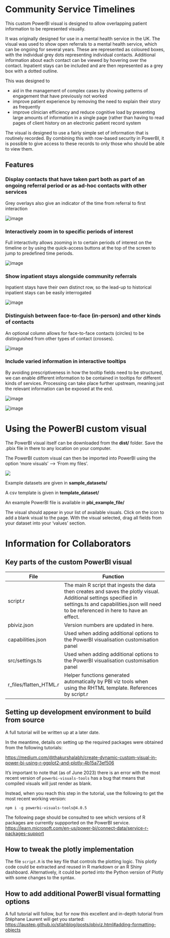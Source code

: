 # Community Service Timelines
This custom PowerBI visual is designed to allow overlapping patient information to be represented visually.

It was originally designed for use in a mental health service in the UK. The visual was used to show open referrals to a mental health service, which can be ongoing for several years. These are represented as coloured boxes, with the individual grey dots representing individual contacts. Additional information about each contact can be viewed by hovering over the contact. Inpatient stays can be included and are then represented as a grey box with a dotted outline.

This was designed to 
- aid in the management of complex cases by showing patterns of engagement that have previously not worked
- improve patient experience by removing the need to explain their story as frequently
- improve clinician efficiency and reduce cognitive load by presenting large amounts of information in a single page (rather than having to read pages of client history on an electronic patient record system

The visual is designed to use a fairly simple set of information that is routinely recorded. 
By combining this with row-based security in PowerBI, it is possible to give access to these records to only those who should be able to view them. 

## Features

### Display contacts that have taken part both as part of an ongoing referral period or as ad-hoc contacts with other services

Grey overlays also give an indicator of the time from referral to first interaction

![image](https://github.com/Bergam0t/community_service_timelines/assets/29951987/afee2fc9-317d-4977-a01f-86947fc28517)

### Interactively zoom in to specific periods of interest

Full interactivity allows zooming in to certain periods of interest on the timeline or by using the quick-access buttons at the top of the screen to jump to predefined time periods. 

![image](https://github.com/Bergam0t/community_service_timelines/assets/29951987/02d0f825-e11a-44b5-98d7-a7b1459c14df)


### Show inpatient stays alongside community referrals

Inpatient stays have their own distinct row, so the lead-up to historical inpatient stays can be easily interrogated

![image](https://github.com/Bergam0t/community_service_timelines/assets/29951987/2073c678-5526-4136-afd9-b807e6cfbf0f)


### Distinguish between face-to-face (in-person) and other kinds of contacts

An optional column allows for face-to-face contacts (circles) to be distinguished from other types of contact (crosses). 

![image](https://github.com/Bergam0t/community_service_timelines/assets/29951987/00213b69-3e0f-409e-91b0-544b7f7e5076)

### Include varied information in interactive tooltips 

By avoiding prescriptiveness in how the tooltip fields need to be structured, we can enable different information to be contained in tooltips for different kinds of services. Processing can take place further upstream, meaning just the relevant information can be exposed at the end.

![image](https://github.com/Bergam0t/community_service_timelines/assets/29951987/102bd7e6-9ffe-444a-b4ac-b4bcd2324cd0)

![image](https://github.com/Bergam0t/community_service_timelines/assets/29951987/3959d913-8276-466c-a697-4091f00d51b7)


# Using the PowerBI custom visual

The PowerBI visual itself can be downloaded from the **dist/** folder.
Save the .pbix file in there to any location on your computer.

The PowerBI custom visual can then be imported into PowerBI using the
option ‘more visuals’ –&gt; ‘From my files’.

![](man/figures/README-example-powerbi-import-custom-visual.png)


Example datasets are given in **sample\_datasets/**

A csv template is given in **template\_dataset/**

An example PowerBI file is available in **pbi\_example\_file/**

The visual should appear in your list of available visuals. Click on the
icon to add a blank visual to the page. With the visual selected, drag
all fields from your dataset into your ‘values’ section.


# Information for Collaborators

## Key parts of the custom PowerBI visual

| File                     | Function                                                                                                                                                                                                   |
|--------------------------|------------------------------------------------------------------------------------------------------------------------------------------------------------------------------------------------------------|
| script.r                 | The main R script that ingests the data then creates and saves the plotly visual. Additional settings specified in settings.ts and capabilities.json will need to be referenced in here to have an effect. |
| pbiviz.json              | Version numbers are updated in here.                                                                                                                                                                       |
| capabilities.json        | Used when adding additional options to the PowerBI visualisation customisation panel                                                                                                                       |
| src/settings.ts          | Used when adding additional options to the PowerBI visualisation customisation panel                                                                                                                       |
| r\_files/flatten\_HTML.r | Helper functions generated automatically by PBI viz tools when using the RHTML template. References by script.r                                                                                            |

## Setting up development environment to build from source

A full tutorial will be written up at a later date.

In the meantime, details on setting up the required packages were
obtained from the following tutorials:

<https://medium.com/@thakurshalabh/create-dynamic-custom-visual-in-power-bi-using-r-ggplot2-and-plotly-4b15a73ef506>

It’s important to note that (as of June 2023) there is an error with the
most recent version of `powerbi-visuals-tools` has a bug that means that
compiled visuals will just render as blank.

Instead, when you reach this step in the tutorial, use the following to
get the most recent working version:

    npm i -g powerbi-visuals-tools@4.0.5

The following page should be consulted to see which versions of R
packages are currently suppported on the PowerBI service.
<https://learn.microsoft.com/en-us/power-bi/connect-data/service-r-packages-support>

## How to tweak the plotly implementation

The file `script.R` is the key file that controls the plotting logic. 
This plotly code could be extracted and reused in R markdown or an R Shiny dashboard. Alternatively, it could be ported into the Python version of Plotly with some changes to the syntax. 

## How to add additional PowerBI visual formatting options

A full tutorial will follow, but for now this excellent and in-depth
tutorial from Stéphane Laurent will get you started:
<https://laustep.github.io/stlahblog/posts/pbiviz.html#adding-formatting-objects>
